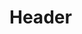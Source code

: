 <!-- TITLE: Song: Samba Of Swords -->
<!-- SUBTITLE: This song erects a barrier of blades around you.  Grants increased mitigation to all melee attacks as well as a damage shield. -->

# Header